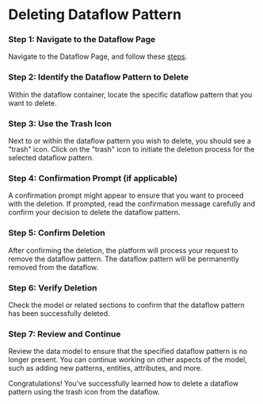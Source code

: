 # Deleting Dataflow Pattern

### Step 1: Navigate to the Dataflow Page

Navigate to the Dataflow Page, and follow these [steps](../Naviage%20to%20Dataflow%20Page%2039d9ed3529a94178bf063c9f7ef0bc96.md).

### **Step 2: Identify the Dataflow Pattern to Delete**

Within the dataflow container, locate the specific dataflow pattern that you want to delete.

### **Step 3: Use the Trash Icon**

Next to or within the dataflow pattern you wish to delete, you should see a "trash" icon. Click on the "trash" icon to initiate the deletion process for the selected dataflow pattern.

<!-- ![Untitled](Deleting%20Dataflow%20Pattern%2029e1cfa595d24b4ab0fcceaa945ec177/Untitled.png) -->

### **Step 4: Confirmation Prompt (if applicable)**

A confirmation prompt might appear to ensure that you want to proceed with the deletion. If prompted, read the confirmation message carefully and confirm your decision to delete the dataflow pattern.

<!-- ![Untitled](Deleting%20Dataflow%20Pattern%2029e1cfa595d24b4ab0fcceaa945ec177/Untitled%201.png) -->

### **Step 5: Confirm Deletion**

After confirming the deletion, the platform will process your request to remove the dataflow pattern. The dataflow pattern will be permanently removed from the dataflow.

### **Step 6: Verify Deletion**

Check the model or related sections to confirm that the dataflow pattern has been successfully deleted.

### **Step 7: Review and Continue**

Review the data model to ensure that the specified dataflow pattern is no longer present. You can continue working on other aspects of the model, such as adding new patterns, entities, attributes, and more.

Congratulations! You've successfully learned how to delete a dataflow pattern using the trash icon from the dataflow.